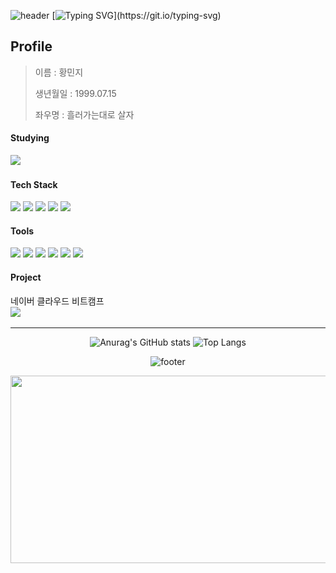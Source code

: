 ![header](https://capsule-render.vercel.app/api?&type=waving&color=0:73c4a9,100:0f8ad7)
[![Typing SVG](https://readme-typing-svg.demolab.com?font=D2coding&pause=300&color=316C48&random=false&width=435&lines=%EC%BD%94%EB%94%A9+%EA%B3%B5%EB%B6%80+ing...)](https://git.io/typing-svg)

## Profile

> 이름 : 황민지
>
> 생년월일 : 1999.07.15
>
> 좌우명 : 흘러가는대로 살자

#### Studying
<img src="https://img.shields.io/badge/javascript-F7DF1E?style=for-the-badge&logo=!javascript&logoColor=ffffff&labelColor=#F7DF1E"/>

#### Tech Stack
<img src="https://img.shields.io/badge/java-ED8B00?style=for-the-badge&logo=![img.png](img.png)&labelColor=ED8B00"/>
<img src="https://img.shields.io/badge/html5-E34F26?style=for-the-badge&logo=html5&logoColor=ffffff&labelColor=#E34F26"/>
<img src="https://img.shields.io/badge/springboot-6DB33F?style=for-the-badge&logo=springboot&logoColor=ffffff&labelColor=#6DB33F"/>
<img src="https://img.shields.io/badge/unity-000000?style=for-the-badge&logo=unity&logoColor=ffffff&labelColor=000000"/>
<img src="https://img.shields.io/badge/react--native-61DAFB?style=for-the-badge&logo=react&logoColor=ffffff&labelColor=61DAFB"/>

#### Tools
<img src="https://img.shields.io/badge/git-F05032?style=for-the-badge&logo=git&logoColor=ffffff&labelColor=F05032"/>
<img src="https://img.shields.io/badge/github-181717?style=for-the-badge&logo=github&logoColor=ffffff&labelColor=181717"/>
<img src="https://img.shields.io/badge/notion-000000?style=for-the-badge&logo=notion&logoColor=ffffff&labelColor=000000"/>
<img src="https://img.shields.io/badge/intelli__J_idea-000000?style=for-the-badge&logo=intellijidea&logoColor=ffffff&labelColor=000000"/>
<img src="https://img.shields.io/badge/eclipse_ide-2C2255?style=for-the-badge&logo=eclipseide&logoColor=ffffff&labelColor=2C2255"/>
<img src="https://img.shields.io/badge/jira-0052CC?style=for-the-badge&logo=jira&logoColor=ffffff&labelColor=0052CC"/>

#### Project
네이버 클라우드 비트캠프<br><a href="https://jeppetto.notion.site/452644c2f7004a16b446fa71a34af56d?v=7f8ae625d99d40d5b07781050ad847c7&pvs=4" target="_blank"><img src="https://img.shields.io/badge/프로젝트_모음_보러가기-d7f8e8?style=for-the-badge&logo=naver&logoColor=#03C75A"/></a>

---
<div align="center">

![Anurag's GitHub stats](https://github-readme-stats.vercel.app/api?username=J-petto&show_icons=true&theme=radical)
![Top Langs](https://github-readme-stats.vercel.app/api/top-langs/?username=J-petto&layout=compact)

![footer](https://capsule-render.vercel.app/api?section=footer&type=waving&color=0:73c4a9,100:0f8ad7)

</div>

<a href="https://github.com/devxb/gitanimals">
<img
  src="https://render.gitanimals.org/farms/J-petto"
  width="600"
  height="300"
/>
</a>

<!--
**J-petto/J-petto** is a ✨ _special_ ✨ repository because its `README.md` (this file) appears on your GitHub profile.

Here are some ideas to get you started:

- 🔭 I’m currently working on ...
- 🌱 I’m currently learning ...
- 👯 I’m looking to collaborate on ...
- 🤔 I’m looking for help with ...
- 💬 Ask me about ...
- 📫 How to reach me: ...
- 😄 Pronouns: ...
- ⚡ Fun fact: ...
-->


